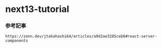 # next13-tutorial

### 参考記事
`https://zenn.dev/jtakahashi64/articles/a9d2ae3285ceb6#react-server-components`
